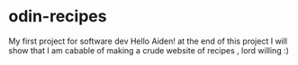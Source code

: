 # odin-recipes

My first project for software dev
Hello Aiden!
at the end of this project I will show that I am cabable of making a crude website of recipes , lord willing :)
